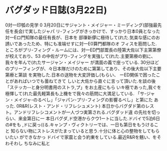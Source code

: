 # バグダッド日誌(3月22日)

0対一印瓠の見学
0
3月20日にサジャント・メイジャー・ミーディング(部強最先任を長会)で実したジャパ
リ-フィングがきっかけで、すっかり日本0員となった対一Eロ門知隊の最任有長が、日本を
部嵂新儚に極待して(れた.気楽な感にのお誘いであったため、特にも准端せすに対一E0算門都隊のオ
フィスを筋問した.
ところがプリ-フィング・ルームには、対一ED門部鬻長の陸第大佐以下主第第僚が校えており、53
の中佐がプり-フィングを実強して(れた.主要第療の劉に、我々を年んで(れたサージャン・メイジャー
が満面の義で座っている.
30分ほどのプリーフィングが、々日本隊だけのために第第してあり、その後大佐以下主要第療と第談
を実物した.日本の送物を大変評価し(もらい、
ーED関係で困ったことがあればいつでも曇ねてきて
しいと大佐から直ぐに言って頂いた.を談の後「ステッカ--と身分明書用のストラ,プ」をお土産にもら
いキ極であった,我ぐを極懌して(れた最先軽第長も上機をで我々の筋問に大満足している.
「サ-ジャン・メイジャ-のるべし」「ジャパン-プリ-フィングの影響るべし」と第にた
あった.
0R&R(レスト・アンド・リフレシュメント)
本日からバグダド第のレスト。アンドリフレシコメントが一人づつ実第される.バグダッド違
の先社を切っ
らい、来金第日に一
本日バグダ,ド空港からクウ1ートに当した.ドバイで5泊6日の#をも
,ドに戻っ((る.キャンプ・ヴィクトリーでは、一日も第日をもうけること
知らない物にストレスがたまっていると思う.十分に体と心の整物をしてもらいたい
ができなかっ
ドバイで家震と会う約東をしている.最近R&Rを魑い、をそわそわし
ちなみに私と
